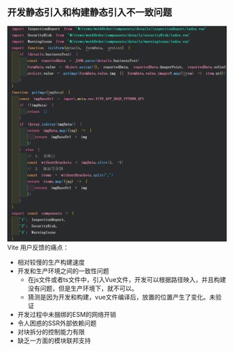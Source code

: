 <!--
 * @Description: 
 * @Author: fengpu 1126120965@qq.com
 * @Date: 2024-09-26 11:45:17
 * @LastEditors: fengpu 1126120965@qq.com
 * @LastEditTime: 2024-09-27 10:19:19
 * @FilePath: \fengpu-study\work\Vite.md
 * Endless Story. - NANA
-->
## 开发静态引入和构建静态引入不一致问题

![alt text](image.png)
Vite 用户反馈的痛点：
* 相对较慢的生产构建速度
* 开发和生产环境之间的一致性问题
  * 在js文件或者ts文件中，引入Vue文件，开发可以根据路径映入，并且构建没有问题，但是生产环境下，就不可以。
  * 猜测是因为开发和构建，vue文件编译后，放置的位置产生了变化。未验证
* 开发过程中未捆绑的ESM的网络开销
* 令人困惑的SSR外部依赖问题
* 对块拆分的控制能力有限
* 缺乏一方面的模块联邦支持